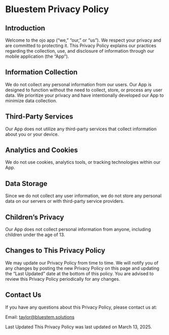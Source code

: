 # Bluestem Privacy Policy
## Introduction
Welcome to the ojo app (“we,” “our,” or “us”). We respect your privacy and are committed to protecting it. This Privacy Policy explains our practices regarding the collection, use, and disclosure of information through our mobile application (the “App”).

## Information Collection
We do not collect any personal information from our users. Our App is designed to function without the need to collect, store, or process any user data. We prioritize your privacy and have intentionally developed our App to minimize data collection.

## Third-Party Services
Our App does not utilize any third-party services that collect information about you or your device.

## Analytics and Cookies
We do not use cookies, analytics tools, or tracking technologies within our App.

## Data Storage
Since we do not collect any user information, we do not store any personal data on our servers or with third-party service providers.

## Children’s Privacy
Our App does not collect personal information from anyone, including children under the age of 13.

## Changes to This Privacy Policy
We may update our Privacy Policy from time to time. We will notify you of any changes by posting the new Privacy Policy on this page and updating the “Last Updated” date at the bottom of this policy. You are advised to review this Privacy Policy periodically for any changes.

## Contact Us
If you have any questions about this Privacy Policy, please contact us at:

Email: taylor@bluestem.solutions

Last Updated
This Privacy Policy was last updated on March 13, 2025.
